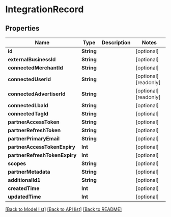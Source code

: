 # IntegrationRecord

## Properties
Name | Type | Description | Notes
------------ | ------------- | ------------- | -------------
**id** | **String** |  | [optional] 
**externalBusinessId** | **String** |  | [optional] 
**connectedMerchantId** | **String** |  | [optional] 
**connectedUserId** | **String** |  | [optional] [readonly] 
**connectedAdvertiserId** | **String** |  | [optional] [readonly] 
**connectedLbaId** | **String** |  | [optional] 
**connectedTagId** | **String** |  | [optional] 
**partnerAccessToken** | **String** |  | [optional] 
**partnerRefreshToken** | **String** |  | [optional] 
**partnerPrimaryEmail** | **String** |  | [optional] 
**partnerAccessTokenExpiry** | **Int** |  | [optional] 
**partnerRefreshTokenExpiry** | **Int** |  | [optional] 
**scopes** | **String** |  | [optional] 
**partnerMetadata** | **String** |  | [optional] 
**additionalId1** | **String** |  | [optional] 
**createdTime** | **Int** |  | [optional] 
**updatedTime** | **Int** |  | [optional] 

[[Back to Model list]](../README.md#documentation-for-models) [[Back to API list]](../README.md#documentation-for-api-endpoints) [[Back to README]](../README.md)


